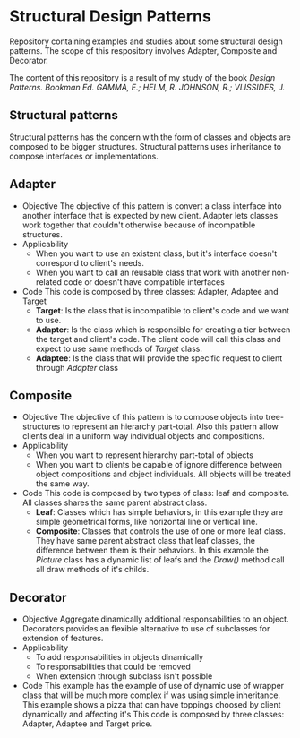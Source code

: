 # Structural Design Patterns
Repository containing examples and studies about some structural design patterns. The scope of this respository involves Adapter, Composite and Decorator.

The content of this repository is a result of my study of the book *Design Patterns. Bookman Ed. GAMMA, E.; HELM, R. JOHNSON, R.; VLISSIDES, J.*

## Structural patterns
Structural patterns has the concern with the form of classes and objects are composed to be bigger structures. Structural patterns uses inheritance to compose interfaces or implementations.

## Adapter
- Objective
The objective of this pattern is convert a class interface into another interface that is expected by new client. Adapter lets classes work together that couldn't otherwise because of incompatible structures.
- Applicability
    - When you want to use an existent class, but it's interface doesn't correspond to client's needs.
    - When you want to call an reusable class that work with another non-related code or doesn't have compatible interfaces
- Code
This code is composed by three classes: Adapter, Adaptee and Target
    - **Target**: Is the class that is incompatible to client's code and we want to use.
    - **Adapter**: Is the class which is responsible for creating a tier between the target and client's code. The client code will call this class and expect to use same methods of *Target* class.
    - **Adaptee**: Is the class that will provide the specific request to client through *Adapter* class

## Composite
- Objective
The objective of this pattern is to compose objects into tree-structures to represent an hierarchy part-total. Also this pattern allow clients deal in a uniform way individual objects and compositions.
- Applicability
    - When you want to represent hierarchy part-total of objects
    - When you want to clients be capable of ignore difference between object compositions and object individuals. All objects will be treated the same way.
- Code
This code is composed by two types of class: leaf and composite. All classes shares the same parent abstract class.
    - **Leaf**: Classes which has simple behaviors, in this example they are simple geometrical forms, like horizontal line or vertical line.
    - **Composite**: Classes that controls the use of one or more leaf class. They have same parent abstract class that leaf classes, the difference between them is their behaviors. In this example the *Picture* class has a dynamic list of leafs and the *Draw()* method call all draw methods of it's childs.

## Decorator
- Objective
Aggregate dinamically additional responsabilities to an object. Decorators provides an flexible alternative to use of subclasses for extension of features.
- Applicability
    - To add responsabilities in objects dinamically
    - To responsabilities that could be removed
    - When extension through subclass isn't possible
- Code
This example has the example of use of dynamic use of wrapper class that will be much more complex if was using simple inheritance. This example shows a pizza that can have toppings choosed by client dynamically and affecting it's
This code is composed by three classes: Adapter, Adaptee and Target price.
